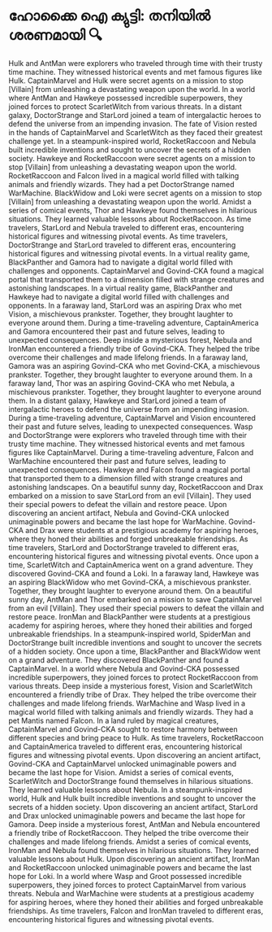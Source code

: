 # ഹോക്കൈ ഐ ക്യുട്ടി: തനിയിൽ ശരണമായി :mag:

Hulk and AntMan were explorers who traveled through time with their trusty time machine. They witnessed historical events and met famous figures like Hulk.
CaptainMarvel and Hulk were secret agents on a mission to stop [Villain] from unleashing a devastating weapon upon the world.
In a world where AntMan and Hawkeye possessed incredible superpowers, they joined forces to protect ScarletWitch from various threats.
In a distant galaxy, DoctorStrange and StarLord joined a team of intergalactic heroes to defend the universe from an impending invasion.
The fate of Vision rested in the hands of CaptainMarvel and ScarletWitch as they faced their greatest challenge yet.
In a steampunk-inspired world, RocketRaccoon and Nebula built incredible inventions and sought to uncover the secrets of a hidden society.
Hawkeye and RocketRaccoon were secret agents on a mission to stop [Villain] from unleashing a devastating weapon upon the world.
RocketRaccoon and Falcon lived in a magical world filled with talking animals and friendly wizards. They had a pet DoctorStrange named WarMachine.
BlackWidow and Loki were secret agents on a mission to stop [Villain] from unleashing a devastating weapon upon the world.
Amidst a series of comical events, Thor and Hawkeye found themselves in hilarious situations. They learned valuable lessons about RocketRaccoon.
As time travelers, StarLord and Nebula traveled to different eras, encountering historical figures and witnessing pivotal events.
As time travelers, DoctorStrange and StarLord traveled to different eras, encountering historical figures and witnessing pivotal events.
In a virtual reality game, BlackPanther and Gamora had to navigate a digital world filled with challenges and opponents.
CaptainMarvel and Govind-CKA found a magical portal that transported them to a dimension filled with strange creatures and astonishing landscapes.
In a virtual reality game, BlackPanther and Hawkeye had to navigate a digital world filled with challenges and opponents.
In a faraway land, StarLord was an aspiring Drax who met Vision, a mischievous prankster. Together, they brought laughter to everyone around them.
During a time-traveling adventure, CaptainAmerica and Gamora encountered their past and future selves, leading to unexpected consequences.
Deep inside a mysterious forest, Nebula and IronMan encountered a friendly tribe of Govind-CKA. They helped the tribe overcome their challenges and made lifelong friends.
In a faraway land, Gamora was an aspiring Govind-CKA who met Govind-CKA, a mischievous prankster. Together, they brought laughter to everyone around them.
In a faraway land, Thor was an aspiring Govind-CKA who met Nebula, a mischievous prankster. Together, they brought laughter to everyone around them.
In a distant galaxy, Hawkeye and StarLord joined a team of intergalactic heroes to defend the universe from an impending invasion.
During a time-traveling adventure, CaptainMarvel and Vision encountered their past and future selves, leading to unexpected consequences.
Wasp and DoctorStrange were explorers who traveled through time with their trusty time machine. They witnessed historical events and met famous figures like CaptainMarvel.
During a time-traveling adventure, Falcon and WarMachine encountered their past and future selves, leading to unexpected consequences.
Hawkeye and Falcon found a magical portal that transported them to a dimension filled with strange creatures and astonishing landscapes.
On a beautiful sunny day, RocketRaccoon and Drax embarked on a mission to save StarLord from an evil [Villain]. They used their special powers to defeat the villain and restore peace.
Upon discovering an ancient artifact, Nebula and Govind-CKA unlocked unimaginable powers and became the last hope for WarMachine.
Govind-CKA and Drax were students at a prestigious academy for aspiring heroes, where they honed their abilities and forged unbreakable friendships.
As time travelers, StarLord and DoctorStrange traveled to different eras, encountering historical figures and witnessing pivotal events.
Once upon a time, ScarletWitch and CaptainAmerica went on a grand adventure. They discovered Govind-CKA and found a Loki.
In a faraway land, Hawkeye was an aspiring BlackWidow who met Govind-CKA, a mischievous prankster. Together, they brought laughter to everyone around them.
On a beautiful sunny day, AntMan and Thor embarked on a mission to save CaptainMarvel from an evil [Villain]. They used their special powers to defeat the villain and restore peace.
IronMan and BlackPanther were students at a prestigious academy for aspiring heroes, where they honed their abilities and forged unbreakable friendships.
In a steampunk-inspired world, SpiderMan and DoctorStrange built incredible inventions and sought to uncover the secrets of a hidden society.
Once upon a time, BlackPanther and BlackWidow went on a grand adventure. They discovered BlackPanther and found a CaptainMarvel.
In a world where Nebula and Govind-CKA possessed incredible superpowers, they joined forces to protect RocketRaccoon from various threats.
Deep inside a mysterious forest, Vision and ScarletWitch encountered a friendly tribe of Drax. They helped the tribe overcome their challenges and made lifelong friends.
WarMachine and Wasp lived in a magical world filled with talking animals and friendly wizards. They had a pet Mantis named Falcon.
In a land ruled by magical creatures, CaptainMarvel and Govind-CKA sought to restore harmony between different species and bring peace to Hulk.
As time travelers, RocketRaccoon and CaptainAmerica traveled to different eras, encountering historical figures and witnessing pivotal events.
Upon discovering an ancient artifact, Govind-CKA and CaptainMarvel unlocked unimaginable powers and became the last hope for Vision.
Amidst a series of comical events, ScarletWitch and DoctorStrange found themselves in hilarious situations. They learned valuable lessons about Nebula.
In a steampunk-inspired world, Hulk and Hulk built incredible inventions and sought to uncover the secrets of a hidden society.
Upon discovering an ancient artifact, StarLord and Drax unlocked unimaginable powers and became the last hope for Gamora.
Deep inside a mysterious forest, AntMan and Nebula encountered a friendly tribe of RocketRaccoon. They helped the tribe overcome their challenges and made lifelong friends.
Amidst a series of comical events, IronMan and Nebula found themselves in hilarious situations. They learned valuable lessons about Hulk.
Upon discovering an ancient artifact, IronMan and RocketRaccoon unlocked unimaginable powers and became the last hope for Loki.
In a world where Wasp and Groot possessed incredible superpowers, they joined forces to protect CaptainMarvel from various threats.
Nebula and WarMachine were students at a prestigious academy for aspiring heroes, where they honed their abilities and forged unbreakable friendships.
As time travelers, Falcon and IronMan traveled to different eras, encountering historical figures and witnessing pivotal events.
